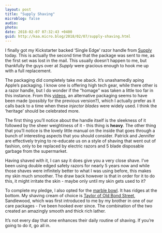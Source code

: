 ```yaml
---
layout: post
title: "Supply Shaving"
microblog: false
audio: 
photo: 
date: 2018-02-07 07:32:43 +0400
guid: http://kaa.micro.blog/2018/02/07/supply-shaving.html
---
```

I finally got my Kickstarter backed ‘Single Edge’ razor handle from [Supply](https://getsupply.com) today. This is actually the second time that the package was sent to me, as the first set was lost in the mail. This usually doesn’t happen to me, but thankfully the guys over at _Supply_ were gracious enough to hook me up with a full replacement.

The packaging did completely take me aback. It’s unashamedly aping Apple’s packaging. I know one is offering high tech gear, while there other is a razor handle, but I do wonder if the “homage” was taken a little too far in this instance. From this [videos](https://vimeo.com/167887992), an alternative packaging seems to have been made (possibly for the previous version?), which I actually prefer as it calls back to a time when these *injector blades* were widely used. I think the ‘heritage’ should be celebrated more.

The first thing you’ll notice about the handle itself is the sleekness of it followed by the sheer weightiness of it - this thing is **heavy**. The other thing that you’ll notice is the lovely little manual on the inside that goes through a bunch of interesting aspects that you should consider. Patrick and Jennifer are effectively trying to re-educate us on a style of shaving that went out of fashion, only to be replaced by electric razors and 5 blade disposable garbage from the supermarket.

Having shaved with it, I can say it does give you a very close shave. I’ve been using double edged safety razors for nearly 5 years now and while those shaves were infinitely better to what I was using before, this makes my skin much smoother. The draw back however is that in order for it to do this, it might irritate the skin - maybe only until my skin gets used to it?

To complete my pledge, I also opted for the [marble bowl](https://getsupply.com/collections/all-products/products/marble-shaving-bowl). It has ridges at the bottom. My shaving cream of choice is [Taylor of Old Bond Street](https://www.tayloroldbondst.co.uk), Sandlewood, which was first introduced to me by my brother in one of our care packages - I’ve been hooked ever since. The combination of the two created an amazingly smooth and thick rich lather.

It’s not every day that one enhances their daily routine of shaving. If you’re going to do it, go all in.
